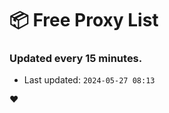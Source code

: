 # :package: Free Proxy List
### Updated every 15 minutes.

- Last updated: `2024-05-27 08:13`

:heart:
